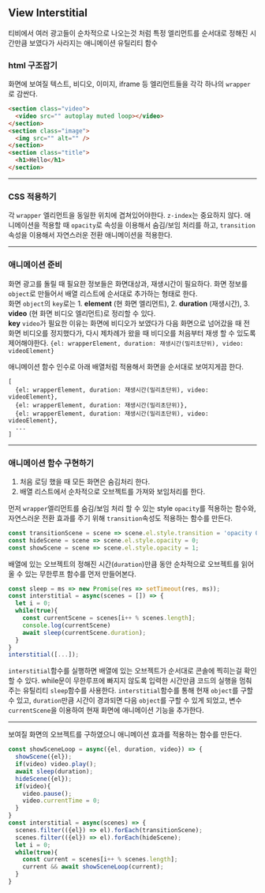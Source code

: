 ## View Interstitial 
티비에서 여러 광고들이 순차적으로 나오는것 처럼 특정 엘리먼트를 순서대로 정해진 시간만큼 보였다가 사라지는 애니메이션 유틸리티 함수

### html 구조잡기
화면에 보여질 텍스트, 비디오, 이미지, iframe 등 엘리먼트들을 각각 하나의 `wrapper`로 감싼다.   
```html
<section class="video">
  <video src="" autoplay muted loop></video>
</section>
<section class="image">
  <img src="" alt="" />
</section>
<section class="title">
  <h1>Hello</h1>
</section>
```
-----
### CSS 적용하기
각 `wrapper` 엘리먼트을 동일한 위치에 겹쳐있어야한다. `z-index`는 중요하지 않다. 
애니메이션을 적용할 때 `opacity`로 속성을 이용해서 숨김/보임 처리를 하고, `transition` 속성을 이용해서 자연스러운 전환 애니메이션을 적용한다.

-----
### 애니메이션 준비
화면 광고를 돌릴 때 필요한 정보들은 화면대상과, 재생시간이 필요하다. 화면 정보를 `object`로 만들어서 배열 리스트에 순서대로 추가하는 형태로 한다.   
화면 `object`의 `key`로는 1. **element** (현 화면 엘리먼트), 2. **duration** (재생시간), 3. **video** (현 화면 비디오 엘리먼트)로 정리할 수 있다.   
**key** `video`가 필요한 이유는 화면에 비디오가 보였다가 다음 화면으로 넘어갔을 때 전 화면 비디오를 정지했다가, 다시 제차례가 왔을 때 비디오를 처음부터 재생 할 수 있도록 제어해야한다. `{el: wrapperElement, duration: 재생시간(밀리초단위), video: videoElement}`     

애니메이션 함수 인수로 아래 배열처럼 적용해서 화면을 순서대로 보여지게끔 한다.
```
[
  {el: wrapperElement, duration: 재생시간(밀리초단위), video: videoElement},
  {el: wrapperElement, duration: 재생시간(밀리초단위)},
  {el: wrapperElement, duration: 재생시간(밀리초단위), video: videoElement},
  ...
]
```
-----
### 애니메이션 함수 구현하기
1. 처음 로딩 했을 때 모든 화면은 숨김처리 한다.
2. 배열 리스트에서 순차적으로 오브젝트를 가져와 보임처리를 한다.

먼저 `wrapper`엘리먼트를 숨김/보임 처리 할 수 있는 style `opacity`를 적용하는 함수와, 자연스러운 전환 효과를 주기 위해 `transition`속성도 적용하는 함수를 만든다.
```js
const transitionScene = scene => scene.el.style.transition = 'opacity 0.5s';
const hideScene = scene => scene.el.style.opacity = 0;
const showScene = scene => scene.el.style.opacity = 1;
```

배열에 있는 오브젝트의 정해진 시간(`duration`)만큼 동안 순차적으로 오브젝트를 읽어올 수 있는 무한루프 함수를 먼저 만들어본다.
```js
const sleep = ms => new Promise(res => setTimeout(res, ms));
const interstitial = async(scenes = []) => {
  let i = 0;
  while(true){
    const currentScene = scenes[i++ % scenes.length];
    console.log(currentScene)
    await sleep(currentScene.duration);
  }
}
interstitial([...]);
```
`interstitial`함수를 실행하면 배열에 있는 오브젝트가 순서대로 콘솔에 찍히는걸 확인할 수 있다. while문이 무한루프에 빠지지 않도록 입력한 시간만큼 코드의 실행을 멈춰주는 유틸리티 `sleep`함수를 사용한다. `interstitial`함수를 통해 현재 `object`를 구할 수 있고, `duration`만큼 시간이 경과되면 다음 `object`를 구할 수 있게 되었고, 변수 `currentScene`을 이용하여 현재 화면에 애니메이션 기능을 추가한다.

-----
보여질 화면의 오브젝트를 구하였으니 애니메이션 효과를 적용하는 함수를 만든다.
```js
const showSceneLoop = async({el, duration, video}) => {
  showScene({el});
  if(video) video.play();
  await sleep(duration);
  hideScene({el});
  if(video){
    video.pause();
    video.currentTime = 0;
  }
}
const interstitial = async(scenes) => {
  scenes.filter(({el}) => el).forEach(transitionScene);
  scenes.filter(({el}) => el).forEach(hideScene);
  let i = 0;
  while(true){
    const current = scenes[i++ % scenes.length];
    current && await showSceneLoop(current);
  }
}
``` 


















